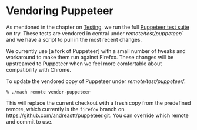 Vendoring Puppeteer
===================

As mentioned in the chapter on [Testing], we run the full [Puppeteer
test suite] on try.  These tests are vendored in central under
_remote/test/puppeteer/_ and we have a script to pull in the most
recent changes.

We currently use [a fork of Puppeteer] with a small number of tweaks
and workaround to make them run against Firefox.  These changes
will be upstreamed to Puppeteer when we feel more comfortable about
compatibility with Chrome.

To update the vendored copy of Puppeteer under _remote/test/puppeteer/_:

	% ./mach remote vendor-puppeteer

This will replace the current checkout with a fresh copy from
the predefined remote, which currently is the `firefox` branch on
https://github.com/andreastt/puppeteer.git.  You can override which
remote and commit to use.

[Testing]: ./Testing.html
[Puppeteer test suite]: https://github.com/GoogleChrome/puppeteer/tree/master/test
